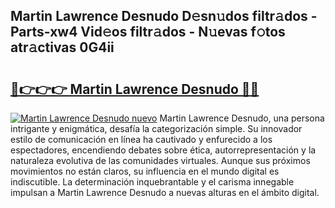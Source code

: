 ## Martin Lawrence Desnudo D𝚎sn𝚞dos filtr𝚊dos - Parts-xw4 Vid𝚎os filtr𝚊dos - N𝚞evas f𝚘tos atr𝚊ctivas 0G4ii

# <h2><a href="http://mbc8q8.tromn.icu/?c=Martin+Lawrence+Desnudo">🔗👉👉👉 Martin Lawrence Desnudo 🔗🔗</a></h2>

[![Martin Lawrence Desnudo nuevo](https://i.imgur.com/pEAQMta.gif)](http://mbc8q8.tromn.icu/?c=Martin+Lawrence+Desnudo)
Martin Lawrence Desnudo, una persona intrigante y enigmática, desafía la categorización simple. Su innovador estilo de comunicación en línea ha cautivado y enfurecido a los espectadores, encendiendo debates sobre ética, autorrepresentación y la naturaleza evolutiva de las comunidades virtuales. Aunque sus próximos movimientos no están claros, su influencia en el mundo digital es indiscutible. La determinación inquebrantable y el carisma innegable impulsan a Martin Lawrence Desnudo a nuevas alturas en el ámbito digital.
